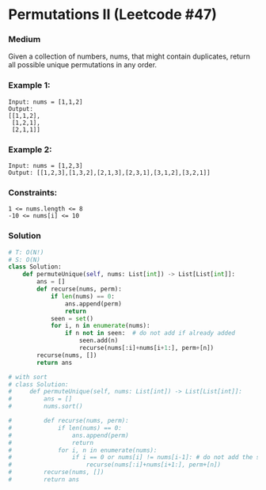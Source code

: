 Permutations II (Leetcode #47)
===============================
### Medium

Given a collection of numbers, nums, that might contain duplicates, return all possible unique permutations in any order.


### Example 1:
```
Input: nums = [1,1,2]
Output:
[[1,1,2],
 [1,2,1],
 [2,1,1]]
```

### Example 2:
```
Input: nums = [1,2,3]
Output: [[1,2,3],[1,3,2],[2,1,3],[2,3,1],[3,1,2],[3,2,1]]
 ```

### Constraints:
```
1 <= nums.length <= 8
-10 <= nums[i] <= 10
```

### Solution
```python
# T: O(N!)
# S: O(N)
class Solution:
    def permuteUnique(self, nums: List[int]) -> List[List[int]]:
        ans = []
        def recurse(nums, perm):
            if len(nums) == 0:
                ans.append(perm)
                return
            seen = set()
            for i, n in enumerate(nums):
                if n not in seen:  # do not add if already added
                    seen.add(n)
                    recurse(nums[:i]+nums[i+1:], perm+[n])
        recurse(nums, [])
        return ans

# with sort
# class Solution:
#     def permuteUnique(self, nums: List[int]) -> List[List[int]]:
#         ans = []
#         nums.sort()

#         def recurse(nums, perm):
#             if len(nums) == 0:
#                 ans.append(perm)
#                 return            
#             for i, n in enumerate(nums):
#                 if i == 0 or nums[i] != nums[i-1]: # do not add the same number
#                     recurse(nums[:i]+nums[i+1:], perm+[n])
#         recurse(nums, [])
#         return ans
        
```
